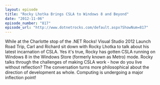 ```yaml
---
layout: episode
title: "Rocky Lhotka Brings CSLA to Windows 8 and Beyond"
date: "2012-11-06"
episode_number: "817"
episode_url: "http://www.dotnetrocks.com/default.aspx?ShowNum=817"
---
```


While at the Charlotte stop of the .NET Rocks! Visual Studio 2012 Launch Road Trip, Carl and Richard sit down with Rocky Lhotka to talk about his latest incarnation of CSLA. Yes it's true, Rocky has gotten CSLA running on Windows 8 in the Windows Store (formerly known as Metro) mode. Rocky talks through the challenges of making CSLA work - how do you live without reflection? The conversation turns more philosophical about the direction of development as whole. Computing is undergoing a major inflection point!
